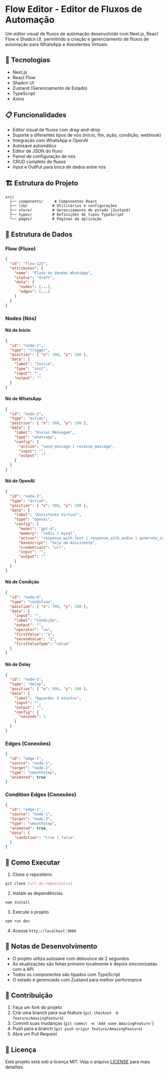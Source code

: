 # Flow Editor - Editor de Fluxos de Automação

Um editor visual de fluxos de automação desenvolvido com Next.js, React Flow e Shadcn UI, permitindo a criação e gerenciamento de fluxos de automação para WhatsApp e Assistentes Virtuais.

## 🚀 Tecnologias

- Next.js
- React Flow
- Shadcn UI
- Zustand (Gerenciamento de Estado)
- TypeScript
- Axios

## 📋 Funcionalidades

- Editor visual de fluxos com drag-and-drop
- Suporte a diferentes tipos de nós (início, fim, ação, condição, webhook)
- Integração com WhatsApp e OpenAI
- Autosave automático
- Editor de JSON do fluxo
- Painel de configuração de nós
- CRUD completo de fluxos
- Input e OutPut para troca de dados entre nós

## 🏗️ Estrutura do Projeto

```
src/
  ├── components/     # Componentes React
  ├── lib/           # Utilitários e configurações
  ├── store/         # Gerenciamento de estado (Zustand)
  ├── types/         # Definições de tipos TypeScript
  └── pages/         # Páginas da aplicação
```

## 🔄 Estrutura de Dados

### Flow (Fluxo)

```json
{
  "id": "flow-123",
  "attributes": {
    "name": "Fluxo de Vendas WhatsApp",
    "status": "draft",
    "data": {
      "nodes": [...],
      "edges": [...]
    }
  }
}
```

### Nodes (Nós)

#### Nó de Início
```json
{
  "id": "node-1",
  "type": "trigger",
  "position": { "x": 100, "y": 100 },
  "data": {
    "label": "Início",
    "type": "init",
    "input": "",
    "output": ""
  }
}
```

#### Nó de WhatsApp
```json
{
  "id": "node-2",
  "type": "action",
  "position": { "x": 300, "y": 100 },
  "data": {
    "label": "Enviar Mensagem",
    "type": "whatsapp",
    "config": {
      "action": "send_message | receive_message",
      "input": "",
      "output": ""
    }
  }
}
```

#### Nó de OpenAI
```json
{
  "id": "node-3",
  "type": "action",
  "position": { "x": 500, "y": 100 },
  "data": {
    "label": "Assistente Virtual",
    "type": "openai",
    "config": {
      "model": "gpt-4",
      "memory": "redis | mysql",
      "action": "response_with_text | response_with_audio | generate_image",
      "baseScript": "Seja um Assistente",
      "credentials": "url",
      "input": "",
      "output": ""
    }
  }
}
```

#### Nó de Condição
```json
{
  "id": "node-4",
  "type": "condition",
  "position": { "x": 700, "y": 100 },
  "data": {
    "input": "",
    "label": "Condição",
    "output": "",
    "operator": "==",
    "firstValue": "1",
    "secondValue": "1",
    "firstValueType": "value"
  }
}
```

#### Nó de Delay
```json
{
  "id": "node-5",
  "type": "delay",
  "position": { "x": 900, "y": 100 },
  "data": {
    "label": "Aguardar 5 minutos",
    "input": "",
    "output": "",
    "config": {
      "seconds": 1
    }
  }
}
```

### Edges (Conexões)
```json
{
  "id": "edge-1",
  "source": "node-1",
  "target": "node-2",
  "type": "smoothstep",
  "animated": true
}
```

### Condition Edges (Conexões)
```json
{
  "id": "edge-1",
  "source": "node-1",
  "target": "node-2",
  "type": "smoothstep",
  "animated": true,
  "data": {
    "condition": "true | false"
  }
}
```

## 🚀 Como Executar

1. Clone o repositório
```bash
git clone [url-do-repositorio]
```

2. Instale as dependências
```bash
npm install
```

3. Execute o projeto
```bash
npm run dev
```

4. Acesse `http://localhost:3000`

## 📝 Notas de Desenvolvimento

- O projeto utiliza autosave com debounce de 2 segundos
- As atualizações são feitas primeiro localmente e depois sincronizadas com a API
- Todos os componentes são tipados com TypeScript
- O estado é gerenciado com Zustand para melhor performance

## 🤝 Contribuição

1. Faça um fork do projeto
2. Crie uma branch para sua feature (`git checkout -b feature/AmazingFeature`)
3. Commit suas mudanças (`git commit -m 'Add some AmazingFeature'`)
4. Push para a branch (`git push origin feature/AmazingFeature`)
5. Abra um Pull Request

## 📄 Licença

Este projeto está sob a licença MIT. Veja o arquivo [LICENSE](LICENSE) para mais detalhes.
